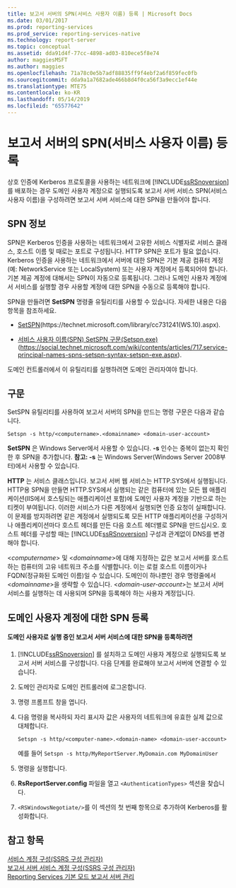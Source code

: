 ```yaml
---
title: 보고서 서버의 SPN(서비스 사용자 이름) 등록 | Microsoft Docs
ms.date: 03/01/2017
ms.prod: reporting-services
ms.prod_service: reporting-services-native
ms.technology: report-server
ms.topic: conceptual
ms.assetid: dda91d4f-77cc-4898-ad03-810ece5f8e74
author: maggiesMSFT
ms.author: maggies
ms.openlocfilehash: 71a78c0e5b7adf88835ff9f4ebf2a6f859fec0fb
ms.sourcegitcommit: dda9a1a7682ade466b8d4f0ca56f3a9ecc1ef44e
ms.translationtype: MTE75
ms.contentlocale: ko-KR
ms.lasthandoff: 05/14/2019
ms.locfileid: "65577642"
---
```

# <a name="register-a-service-principal-name-spn-for-a-report-server"></a>보고서 서버의 SPN(서비스 사용자 이름) 등록
  상호 인증에 Kerberos 프로토콜을 사용하는 네트워크에 [!INCLUDE[ssRSnoversion](../../includes/ssrsnoversion-md.md)] 를 배포하는 경우 도메인 사용자 계정으로 실행되도록 보고서 서버 서비스 SPN(서비스 사용자 이름)을 구성하려면 보고서 서버 서비스에 대한 SPN을 만들어야 합니다.  
  
## <a name="about-spns"></a>SPN 정보  
 SPN은 Kerberos 인증을 사용하는 네트워크에서 고유한 서비스 식별자로 서비스 클래스, 호스트 이름 및 때로는 포트로 구성됩니다. HTTP SPN은 포트가 필요 없습니다. Kerberos 인증을 사용하는 네트워크에서 서버에 대한 SPN은 기본 제공 컴퓨터 계정(예: NetworkService 또는 LocalSystem) 또는 사용자 계정에서 등록되어야 합니다. 기본 제공 계정에 대해서는 SPN이 자동으로 등록됩니다. 그러나 도메인 사용자 계정에서 서비스를 실행할 경우 사용할 계정에 대한 SPN을 수동으로 등록해야 합니다.  
  
 SPN을 만들려면 **SetSPN** 명령줄 유틸리티를 사용할 수 있습니다. 자세한 내용은 다음 항목을 참조하세요.  
  
-   [SetSPN](https://technet.microsoft.com/library/cc731241\(WS.10\).aspx)(https://technet.microsoft.com/library/cc731241(WS.10).aspx).  
  
-   [서비스 사용자 이름(SPN) SetSPN 구문(Setspn.exe)](https://social.technet.microsoft.com/wiki/contents/articles/717.service-principal-names-spns-setspn-syntax-setspn-exe.aspx)(https://social.technet.microsoft.com/wiki/contents/articles/717.service-principal-names-spns-setspn-syntax-setspn-exe.aspx).  
  
 도메인 컨트롤러에서 이 유틸리티를 실행하려면 도메인 관리자여야 합니다.  
  
## <a name="syntax"></a>구문  
 SetSPN 유틸리티를 사용하여 보고서 서버의 SPN을 만드는 명령 구문은 다음과 같습니다.  
  
```  
Setspn -s http/<computername>.<domainname> <domain-user-account>  
```  
  
 **SetSPN** 은 Windows Server에서 사용할 수 있습니다. **-s** 인수는 중복이 없는지 확인한 후 SPN을 추가합니다. **참고: -s** 는 Windows Server(Windows Server 2008부터)에서 사용할 수 있습니다.  
  
 **HTTP** 는 서비스 클래스입니다. 보고서 서버 웹 서비스는 HTTP.SYS에서 실행됩니다. HTTP용 SPN을 만들면 HTTP.SYS에서 실행되는 같은 컴퓨터에 있는 모든 웹 애플리케이션(IIS에서 호스팅되는 애플리케이션 포함)에 도메인 사용자 계정을 기반으로 하는 티켓이 부여됩니다. 이러한 서비스가 다른 계정에서 실행되면 인증 요청이 실패합니다. 이 문제를 방지하려면 같은 계정에서 실행되도록 모든 HTTP 애플리케이션을 구성하거나 애플리케이션마다 호스트 헤더를 만든 다음 호스트 헤더별로 SPN을 만드십시오. 호스트 헤더를 구성할 때는 [!INCLUDE[ssRSnoversion](../../includes/ssrsnoversion-md.md)] 구성과 관계없이 DNS를 변경해야 합니다.  
  
 \<*computername*> 및 \<*domainname*>에 대해 지정하는 값은 보고서 서버를 호스트하는 컴퓨터의 고유 네트워크 주소를 식별합니다. 이는 로컬 호스트 이름이거나 FQDN(정규화된 도메인 이름)일 수 있습니다. 도메인이 하나뿐인 경우 명령줄에서 \<*domainname*>을 생략할 수 있습니다. \<*domain-user-account*>는 보고서 서버 서비스를 실행하는 데 사용되며 SPN을 등록해야 하는 사용자 계정입니다.  
  
## <a name="register-an-spn-for-domain-user-account"></a>도메인 사용자 계정에 대한 SPN 등록  
  
#### <a name="to-register-an-spn-for-a-report-server-service-running-as-a-domain-user"></a>도메인 사용자로 실행 중인 보고서 서버 서비스에 대한 SPN을 등록하려면  
  
1.  [!INCLUDE[ssRSnoversion](../../includes/ssrsnoversion-md.md)] 를 설치하고 도메인 사용자 계정으로 실행되도록 보고서 서버 서비스를 구성합니다. 다음 단계를 완료해야 보고서 서버에 연결할 수 있습니다.  
  
2.  도메인 관리자로 도메인 컨트롤러에 로그온합니다.  
  
3.  명령 프롬프트 창을 엽니다.  
  
4.  다음 명령을 복사하되 자리 표시자 값은 사용자의 네트워크에 유효한 실제 값으로 대체합니다.  
  
    ```  
    Setspn -s http/<computer-name>.<domain-name> <domain-user-account>  
    ```  
  
     예를 들어 `Setspn -s http/MyReportServer.MyDomain.com MyDomainUser`  
  
5.  명령을 실행합니다.  
  
6.  **RsReportServer.config** 파일을 열고 `<AuthenticationTypes>` 섹션을 찾습니다.  
  
7.  `<RSWindowsNegotiate/>`를 이 섹션의 첫 번째 항목으로 추가하여 Kerberos를 활성화합니다.  
  
## <a name="see-also"></a>참고 항목  
 [서비스 계정 구성&#40;SSRS 구성 관리자&#41;](https://msdn.microsoft.com/library/25000ad5-3f80-4210-8331-d4754dc217e0)   
 [보고서 서버 서비스 계정 구성&#40;SSRS 구성 관리자&#41;](../../reporting-services/install-windows/configure-the-report-server-service-account-ssrs-configuration-manager.md)   
 [Reporting Services 기본 모드 보고서 서버 관리](../../reporting-services/report-server/manage-a-reporting-services-native-mode-report-server.md)  
  
  
